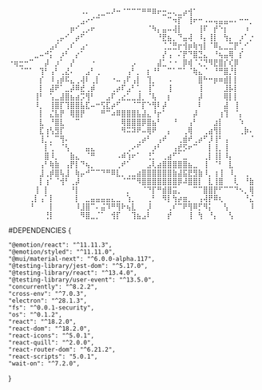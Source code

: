 
    
⠀⠀⠀⠀⠀⠀⠀⠀⠀⠀⠀⠀⠀⠀⠠⠄⠀⢀⣀⠤⠜⠒⠈⠉⠉⠉⠛⠛⠿⠖⣒⠤⢄⣀⡴⢺⠁⠀⠀⠀⠀⠀⠀⠀⠀⠀⠀⠀
⠀⠀⠀⠀⠀⠀⠀⠀⠀⠀⠀⠀⠀⠀⣠⠔⠊⠉⠀⠀⠀⠀⠀⠀⠀⠀⠀⠀⠀⠀⠀⠉⠲⡏⠀⢸⠖⠒⠠⠤⢤⣤⣤⠤⠄⠒⠒⡀
⠀⠀⠀⠀⠀⠀⠀⠀⠀⠀⠀⠀⡶⠊⢀⡠⠖⠀⠀⠀⠀⠀⠀⠀⠀⠀⠀⠈⠳⡄⣤⠤⢼⡇⠀⠀⠀⢸⠏⠀⡞⠑⡆⠀⠀⠀⠰⠀
⠀⠀⠀⠀⠀⠀⠀⠀⠀⢀⡤⠊⠀⡴⠋⠀⠀⠀⠀⠀⠀⠀⠀⠀⠀⠀⠀⠀⠀⠘⣟⣦⡀⠙⣤⢼⠀⠸⡄⢸⡇⠀⢳⡄⠀⡰⠁⡐
⠀⠀⠀⠀⠀⠀⠀⠀⣠⠎⠀⢀⠎⠀⣠⠂⠀⠀⠀⠀⠀⠀⠀⠀⠀⠀⠀⠀⠀⠀⢈⣈⣛⡖⢺⡶⢷⢲⡇⠈⠿⣄⣀⣉⡟⢁⠊⠀
⠀⠀⠀⠀⠀⣀⠤⠚⡅⠀⡰⠃⠀⡔⠁⠀⠀⠀⠀⠀⠀⠀⠀⠀⠀⠀⠀⠀⠀⠀⡜⢠⠀⠌⡟⠙⣿⣙⣄⠀⠘⢦⣤⢿⠀⡎⠀⠀
⠐⢶⣒⠒⠉⠀⠀⡼⠀⡰⠁⠀⡜⠀⠀⠀⠐⠀⠀⠀⠀⠀⠀⠀⡠⠀⠀⠀⠀⣼⣁⠐⠐⠀⡿⢾⠈⢌⡙⠻⣟⣿⡎⢎⡿⠀⠀⠀
⠀⠀⠈⠉⠁⠀⢹⠃⢠⠃⢀⣜⠄⠀⠀⣠⠃⢀⠀⠀⠀⠀⠀⢠⠃⡀⠀⡆⠘⠃⠀⠉⠁⠉⠁⠈⢷⣄⠈⠀⠘⠛⣿⡘⡇⠀⠀⠀
⠀⠀⠀⠀⠀⠀⡎⠀⠸⢠⡾⠯⣄⢀⢼⠇⢀⡇⠀⠀⠐⠤⢠⠏⢠⡇⠀⢹⡀⠀⠀⠠⠀⠀⠀⠀⠀⣿⠓⠒⡶⠶⣾⡇⡇⠀⠀⠀
⠀⠀⠀⠀⠀⠀⡇⠀⣼⠟⠁⣀⡼⠿⣞⢀⡾⠀⠀⠀⢀⡴⠏⣠⠃⢁⠀⢸⠁⠀⠀⢸⠀⠀⠀⠀⠀⢸⠀⠀⠀⠀⣸⡧⡇⠀⠀⠀
⠀⠀⠀⠀⠀⢸⠃⠀⢡⣀⣼⣿⣦⣴⡩⢻⠃⠀⠀⣠⠏⢀⣔⣁⣀⣸⡀⠈⢧⠀⠀⡆⠀⠀⠀⠀⠀⡼⠀⠀⠀⠀⢿⡇⡇⠀⠀⠀
⠀⠀⠀⠀⠀⠸⡀⠀⢸⣿⡏⢹⣿⣿⣧⣏⠤⠒⢫⣏⡴⠋⠀⠀⠈⠉⡏⠑⢻⠇⡼⠀⠀⠀⠀⠀⠀⠇⠀⠀⠀⠀⣼⠀⢸⠀⠀⠀
⠀⠀⠀⠀⠀⠀⡇⠀⣌⣧⡟⠀⢿⣿⡟⠀⠀⠀⠛⠉⠴⠿⣿⣿⣿⣧⣼⣄⠘⡖⠁⠀⠀⠀⠀⠀⡼⠀⠀⠀⠀⢰⢹⠀⠈⡄⠀⠀
⠀⠀⠀⠀⠀⠀⣇⠀⠘⣿⣇⠀⠀⠉⠀⠀⠀⠀⠀⠀⠀⠀⢿⣿⣿⣿⡿⣿⣦⠃⠀⠀⠘⠀⠀⢠⠃⠀⠀⠀⣰⡇⠀⠀⠀⠱⠀⠀
⠀⠀⠀⠀⠀⠀⣏⢰⢣⣻⡏⠀⠀⠀⠀⠀⠀⠀⠀⠀⠀⠀⠻⠭⠽⠟⠤⢿⠟⠀⠀⡄⠀⠀⢀⢿⠀⠀⢀⣴⢻⡇⠀⠀⠀⢀⡷⠄
⠀⠀⠀⠀⠀⠀⢸⡈⡀⠉⢻⠄⠀⠀⠀⠀⠀⠀⠀⠀⠀⠀⠀⠀⠀⢀⡴⠃⠀⢠⠞⠀⠀⢀⣾⠞⢀⡴⠋⡸⢸⠃⢠⠀⠀⠀⠀⠈
⠀⠀⠀⠀⠀⠀⠀⡇⢁⠀⠈⢣⠀⠀⠀⣤⣄⠀⠀⠀⠀⠀⠀⢀⠔⠋⠀⠀⡰⠃⠀⠀⢠⣞⡫⠖⠉⠀⠀⡇⢸⡀⢸⠀⠀⠀⠀⠀
⠀⠀⠀⠀⠀⠀⠀⣿⠸⡀⠀⠀⣷⣄⠀⠈⠛⠀⠀⠀⠀⠠⠾⢱⠖⠁⠀⢘⡁⠀⢀⣴⠋⠁⣀⠀⠀⠀⢀⡇⢸⡇⠸⡄⠀⠀⠀⠀
⠀⠀⠀⠀⠀⠀⢠⠃⢷⣷⠀⢠⡟⡇⠙⢦⡀⠀⠀⠀⠀⢀⠞⠁⠀⠀⠀⣠⢇⣴⣿⣿⣿⣿⣿⣦⣀⠀⢸⠀⠈⠃⠀⣇⠀⠀⠀⠀
⠀⠀⠀⠀⠀⠀⣸⢀⡾⣿⢧⣸⠀⢷⡤⠚⠉⠉⠙⠛⠿⣇⡀⢀⣀⣴⣿⣿⣿⣿⣿⣿⣷⣼⣯⣟⣻⣷⠸⡀⢰⢸⠀⠸⡀⠀⢀⠀
⠀⠀⠀⠀⠀⠀⡇⢰⠁⠈⢺⠃⢀⡼⠀⠀⠀⠀⠀⠀⠀⠀⠈⠉⠉⠻⣿⣿⣿⣿⣿⣿⣿⡿⠼⣿⣿⡇⠀⣇⢸⣿⠀⠀⢇⠀⠘⣷
⠀⠀⠀⠀⠀⢸⠀⡇⠀⠀⠀⠀⠘⡇⠀⠀⠀⠀⠀⠀⠀⠀⠀⡀⠀⠀⠈⠙⡏⠛⣾⣿⣭⡀⠀⠀⠉⠉⣿⣿⡟⠋⠉⠉⠙⠢⡀⢿
⠀⠀⠀⠀⢀⡇⢠⠁⡇⠀⠀⠀⠀⡇⠀⣀⣤⣤⣤⣤⣄⣀⠀⢱⡀⠀⠀⢀⠃⠀⠻⡇⢳⡴⣶⡀⠀⢠⢼⡟⠿⢆⠀⠀⠀⠀⠘⣌
⠀⠀⠀⠀⠘⠀⠀⠀⡇⠀⠀⠀⠀⠸⣸⣿⠉⠄⣬⠹⠛⢻⠗⢦⣇⠀⠀⡸⠀⠀⠀⢀⠎⠉⠟⢻⠿⡋⠻⡅⠀⠀⢣⠀⠀⠀⠀⠸
⠀⠀⠀⠀⠀⠀⠀⢘⡇⠀⠀⠀⠀⠀⠻⣿⣀⡈⠁⠀⢺⡏⠀⠀⢹⣦⣠⠇⠀⠀⠀⡞⠀⠀⠀⢸⠀⢳⠀⠘⡄⠀⠀⢣⠀⠀⠀⠀


#DEPENDENCIES
{

    "@emotion/react": "^11.11.3",
    "@emotion/styled": "^11.11.0",
    "@mui/material-next": "^6.0.0-alpha.117",
    "@testing-library/jest-dom": "^5.17.0",
    "@testing-library/react": "^13.4.0",
    "@testing-library/user-event": "^13.5.0",
    "concurrently": "^8.2.2",
    "cross-env": "^7.0.3",
    "electron": "^28.1.3",
    "fs": "^0.0.1-security",
    "os": "^0.1.2",
    "react": "^18.2.0",
    "react-dom": "^18.2.0",
    "react-icons": "^5.0.1",
    "react-quill": "^2.0.0",
    "react-router-dom": "^6.21.2",
    "react-scripts": "5.0.1",
    "wait-on": "^7.2.0",
}
